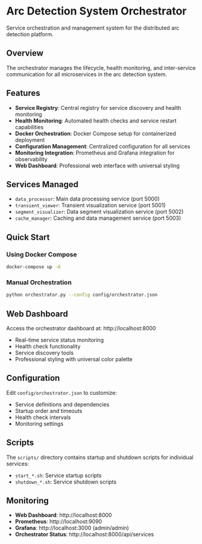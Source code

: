 # Arc Detection System Orchestrator

Service orchestration and management system for the distributed arc detection platform.

## Overview

The orchestrator manages the lifecycle, health monitoring, and inter-service communication for all microservices in the arc detection system.

## Features

- **Service Registry**: Central registry for service discovery and health monitoring
- **Health Monitoring**: Automated health checks and service restart capabilities  
- **Docker Orchestration**: Docker Compose setup for containerized deployment
- **Configuration Management**: Centralized configuration for all services
- **Monitoring Integration**: Prometheus and Grafana integration for observability
- **Web Dashboard**: Professional web interface with universal styling

## Services Managed

- `data_processor`: Main data processing service (port 5000)
- `transient_viewer`: Transient visualization service (port 5001)
- `segment_visualizer`: Data segment visualization service (port 5002)
- `cache_manager`: Caching and data management service (port 5003)

## Quick Start

### Using Docker Compose
```bash
docker-compose up -d
```

### Manual Orchestration
```bash
python orchestrator.py --config config/orchestrator.json
```

## Web Dashboard

Access the orchestrator dashboard at: http://localhost:8000
- Real-time service status monitoring
- Health check functionality
- Service discovery tools
- Professional styling with universal color palette

## Configuration

Edit `config/orchestrator.json` to customize:
- Service definitions and dependencies
- Startup order and timeouts
- Health check intervals
- Monitoring settings

## Scripts

The `scripts/` directory contains startup and shutdown scripts for individual services:
- `start_*.sh`: Service startup scripts
- `shutdown_*.sh`: Service shutdown scripts

## Monitoring

- **Web Dashboard**: http://localhost:8000
- **Prometheus**: http://localhost:9090
- **Grafana**: http://localhost:3000 (admin/admin)
- **Orchestrator Status**: http://localhost:8000/api/services
